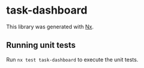 # task-dashboard

This library was generated with [Nx](https://nx.dev).

## Running unit tests

Run `nx test task-dashboard` to execute the unit tests.
